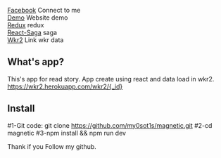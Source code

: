 [Facebook](http:fb.com/0.anhsang.0) Connect to me <br>
[Demo](http://magneticer.com) Website demo <br>
[Redux](https://www.npmjs.com/package/redux) redux<br>
[React-Saga](https://www.npmjs.com/package/redux-saga) saga <br>
[Wkr2](https://wkr2.herokuapp.com/wkr2/4) Link wkr data<br>
## What's app?
This's app for read story.
App create using  react and data load in wkr2.
https://wkr2.herokuapp.com/wkr2/{_id}
## Install

#1-Git code: git clone https://github.com/my0sot1s/magnetic.git
#2-cd magnetic
#3-npm install && npm run dev 

Thank if you Follow my github.